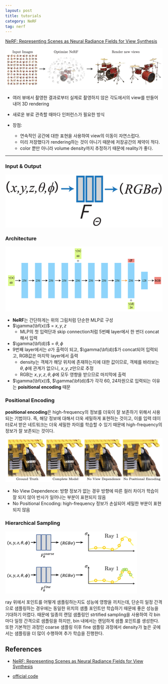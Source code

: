 ```yaml
---
layout: post
title: tutorials
category: NeRF
tag: nerf
---
```


[NeRF: Representing Scenes as Neural Radiance Fields for View Synthesis](https://arxiv.org/abs/2003.08934)

<img src='/assets/3d_computer_vision/nerf/nerf_1.png'>

- 여러 뷰에서 촬영한 결과로부터 실제로 촬영하지 않은 각도에서의 view를 만들어 내어 3D rendering
- 새로운 뷰로 관측할 때마다 인퍼런스가 필요한 방식

- 장점: 
    - 연속적인 공간에 대한 표현을 사용하여 view의 이동이 자연스럽다. 
    - 미리 저장했다가 rendering하는 것이 아니기 때문에 저장공간의 제약이 적다.
    - color 뿐만 아니라 volume density까지 추정하기 때문에 reality가 좋다.


-------------------------------------------------------------------

### Input & Output

<img src='/assets/3d_computer_vision/nerf/nerf_2.png'>

### Architecture

<img src='/assets/3d_computer_vision/nerf/nerf_arch.png'>

- **NeRF**는 간단하게는 위의 그림처럼 단순한 MLP로 구성
- $\gamma(\bf(x))$ = $x, y, z$
    - MLP의 첫 입력단과 skip connection처럼 5번째 layer에서 한 번더 concat해서 입력
- $\gamma(\bf(d))$ = $\theta, \phi$
- 9번째 layer에서는 $\sigma$가 출력이 되고, $\gamma(\bf(d))$가 concat되어 입력되고, RGB값은 마지막 layer에서 출력
    - density는 객체가 해당 위치에 존재하는지에 대한 값이므로, 객체를 바라보는 $\theta, \phi$에 관계가 없으니, $x, y, z$만으로 추정
    - RGB는 $x, y, z, \theta, \phi$에 모두 영향을 받으므로 마지막에 출력
-  $\gamma(\bf(x))$, $\gamma(\bf(d))$가 각각 60, 24차원으로 입력되는 이유는 **poisitional encoding** 때문

### Positional Encoding

**positional encoding**은 high-frequency의 정보를 더욱이 잘 보존하기 위해서 사용되는 기법이다. 즉, 해당 정보에 대해서 더욱 세밀하게 표현하는 것이고, 이를 입력 데이터로서 받은 네트워크는 더욱 세밀한 차이를 학습할 수 있기 때문에 high-frequency의 정보가 잘 보존되는 것이다. 

<img src='/assets/3d_computer_vision/nerf/pe-diff.png'>

- No View Dependence: 방향 정보가 없는 경우 방향에 따른 컬러 차이가 학습이 잘 되지 않아 반사가 일어나는 부분이 표현되지 않음
- No Positional Encoding: high-frequency 정보가 손실되어 세밀한 부분이 표현되지 않음

### Hierarchical Sampling

<img src='/assets/3d_computer_vision/nerf/sampling.png'>

ray 위에서 포인트를 어떻게 샘플링하는지도 성능에 영향을 끼치는데, 단순히 일정 간격으로 샘플링하는 경우에는 동일한 위치의 샘플 포인트만 학습하기 때문에 좋은 성능을 기대하기 어렵다. 때문에 일종의 랜덤 샘플링인 strtified sampling을 사용하여 각 bin 마다 일정 간격으로 샘플링을 하지만, bin 내에서는 랜덤하게 샘플 포인트를 생성한다. 또한 기본적인 과정인 coarse 샘플링 이후 fine 샘플링 과정에서 density가 높은 곳에서는 샘플링을 더 많이 수행하여 추가 학습을 진행한다.


## References
- [NeRF: Representing Scenes as Neural Radiance Fields for View Synthesis](https://arxiv.org/abs/2003.08934)

- [official code](https://github.com/bmild/nerf)